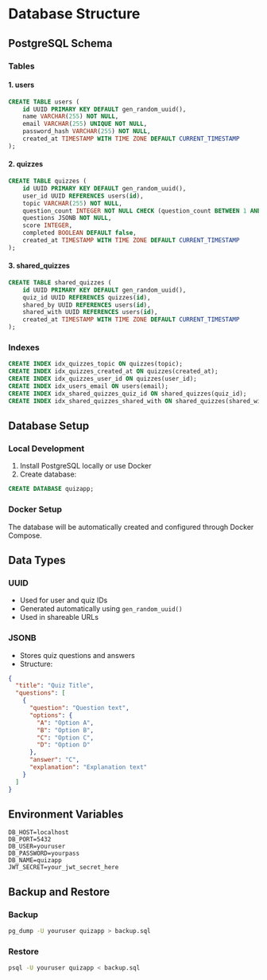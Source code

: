 # Database Structure

## PostgreSQL Schema

### Tables

#### 1. users
```sql
CREATE TABLE users (
    id UUID PRIMARY KEY DEFAULT gen_random_uuid(),
    name VARCHAR(255) NOT NULL,
    email VARCHAR(255) UNIQUE NOT NULL,
    password_hash VARCHAR(255) NOT NULL,
    created_at TIMESTAMP WITH TIME ZONE DEFAULT CURRENT_TIMESTAMP
);
```

#### 2. quizzes
```sql
CREATE TABLE quizzes (
    id UUID PRIMARY KEY DEFAULT gen_random_uuid(),
    user_id UUID REFERENCES users(id),
    topic VARCHAR(255) NOT NULL,
    question_count INTEGER NOT NULL CHECK (question_count BETWEEN 1 AND 20),
    questions JSONB NOT NULL,
    score INTEGER,
    completed BOOLEAN DEFAULT false,
    created_at TIMESTAMP WITH TIME ZONE DEFAULT CURRENT_TIMESTAMP
);
```

#### 3. shared_quizzes
```sql
CREATE TABLE shared_quizzes (
    id UUID PRIMARY KEY DEFAULT gen_random_uuid(),
    quiz_id UUID REFERENCES quizzes(id),
    shared_by UUID REFERENCES users(id),
    shared_with UUID REFERENCES users(id),
    created_at TIMESTAMP WITH TIME ZONE DEFAULT CURRENT_TIMESTAMP
);
```

### Indexes
```sql
CREATE INDEX idx_quizzes_topic ON quizzes(topic);
CREATE INDEX idx_quizzes_created_at ON quizzes(created_at);
CREATE INDEX idx_quizzes_user_id ON quizzes(user_id);
CREATE INDEX idx_users_email ON users(email);
CREATE INDEX idx_shared_quizzes_quiz_id ON shared_quizzes(quiz_id);
CREATE INDEX idx_shared_quizzes_shared_with ON shared_quizzes(shared_with);
```

## Database Setup

### Local Development
1. Install PostgreSQL locally or use Docker
2. Create database:
```sql
CREATE DATABASE quizapp;
```

### Docker Setup
The database will be automatically created and configured through Docker Compose.

## Data Types

### UUID
- Used for user and quiz IDs
- Generated automatically using `gen_random_uuid()`
- Used in shareable URLs

### JSONB
- Stores quiz questions and answers
- Structure:
```json
{
  "title": "Quiz Title",
  "questions": [
    {
      "question": "Question text",
      "options": {
        "A": "Option A",
        "B": "Option B",
        "C": "Option C",
        "D": "Option D"
      },
      "answer": "C",
      "explanation": "Explanation text"
    }
  ]
}
```

## Environment Variables
```env
DB_HOST=localhost
DB_PORT=5432
DB_USER=youruser
DB_PASSWORD=yourpass
DB_NAME=quizapp
JWT_SECRET=your_jwt_secret_here
```

## Backup and Restore

### Backup
```bash
pg_dump -U youruser quizapp > backup.sql
```

### Restore
```bash
psql -U youruser quizapp < backup.sql
``` 